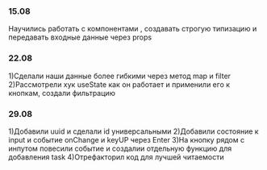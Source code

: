### 15.08 
Научились работать с компонентами , создавать строгую типизацию и передавать входные данные через props

### 22.08 
1)Сделали наши данные более гибкими через метод map и filter
2)Рассмотрели хук useState как он работает и применили его к кнопкам, создали фильтрацию
### 29.08 
1)Добавили uuid и сделали id универсальными
2)Добавили состояние к input и событие onChange и keyUP через Enter
3)На кнопку рядом с инпутом повесили событие и создалии отдельную функцию для добавления task
4)Отрефакторил код для лучшей читаемости



